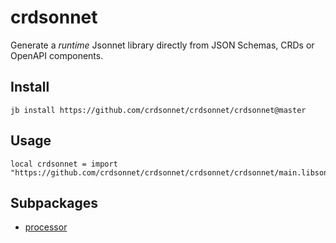 # crdsonnet

Generate a *runtime* Jsonnet library directly from JSON Schemas, CRDs or OpenAPI components.

## Install

```
jb install https://github.com/crdsonnet/crdsonnet/crdsonnet@master
```

## Usage

```jsonnet
local crdsonnet = import "https://github.com/crdsonnet/crdsonnet/crdsonnet/crdsonnet/main.libsonnet"
```

## Subpackages

* [processor](crdsonnet/processor.md)

